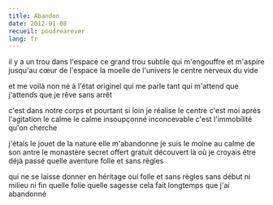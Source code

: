 ```yaml
---
title: Abandon
date: 2012-01-08
recueil: poudrearever
lang: fr
---
```


il y a un trou dans l'espace
ce grand trou subtile qui m'engouffre et m'aspire
jusqu'au cœur de l'espace
la moelle de l'univers
le centre nerveux du vide

et me voilà non né
à l'état originel
qui me parle tant
qui m'attend que j'attends
que je rêve sans arrêt

c'est dans notre corps et pourtant si loin
je réalise le centre c'est moi
après l'agitation le calme
le calme insoupçonné inconcevable
c'est l'immobilité qu'on cherche

j'étais le jouet de la nature elle m'abandonne
je suis le moine au calme de son antre
le monastère secret offert gratuit
découvert là où je croyais être déjà passé
quelle aventure folle et sans règles

qui ne se laisse donner en héritage
oui folle et sans règles
sans début ni milieu ni fin
quelle folie quelle sagesse
cela fait longtemps que j'ai abandonné
